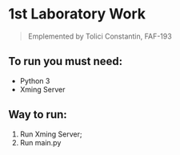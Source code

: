 # 1st Laboratory Work # 
> Emplemented by Tolici Constantin, FAF-193

To run you must need:
-------------------------
* Python 3
* Xming Server

Way to run:
-------------------------
1. Run Xming Server;
2. Run main.py
